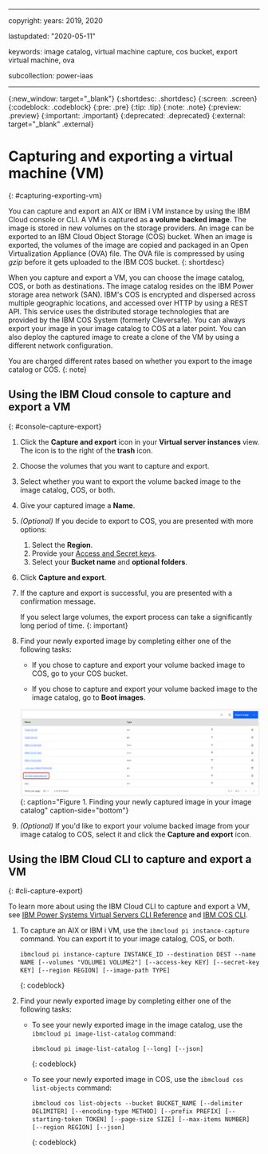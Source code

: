 ﻿---

copyright:
  years: 2019, 2020

lastupdated: "2020-05-11"

keywords: image catalog, virtual machine capture, cos bucket, export virtual machine, ova

subcollection: power-iaas

---

{:new_window: target="_blank"}
{:shortdesc: .shortdesc}
{:screen: .screen}
{:codeblock: .codeblock}
{:pre: .pre}
{:tip: .tip}
{:note: .note}
{:preview: .preview}
{:important: .important}
{:deprecated: .deprecated}
{:external: target="_blank" .external}

# Capturing and exporting a virtual machine (VM)
{: #capturing-exporting-vm}

You can capture and export an AIX or IBM i VM instance by using the IBM Cloud console or CLI. A VM is captured as **a volume backed image**. The image is stored in new volumes on the storage providers. An image can be exported to an IBM Cloud Object Storage (COS) bucket. When an image is exported, the volumes of the image are copied and packaged in an Open Virtualization Appliance (OVA) file. The OVA file is compressed by using *gzip* before it gets uploaded to the IBM COS bucket.
{: shortdesc}

When you capture and export a VM, you can choose the image catalog, COS, or both as destinations. The image catalog resides on the IBM Power storage area network (SAN). IBM's COS is encrypted and dispersed across multiple geographic locations, and accessed over HTTP by using a REST API. This service uses the distributed storage technologies that are provided by the IBM COS System (formerly Cleversafe). You can always export your image in your image catalog to COS at a later point. You can also deploy the captured image to create a clone of the VM by using a different network configuration.

<!-- **You cannot extend a volume that has snapshots. If your volume has snapshots, you must first delete it, then perform a resize**. -->

You are charged different rates based on whether you export to the image catalog or COS.
{: note}

## Using the IBM Cloud console to capture and export a VM
{: #console-capture-export}

1. Click the **Capture and export** icon in your **Virtual server instances** view. The icon is to the right of the **trash** icon.

2. Choose the volumes that you want to capture and export.

3. Select whether you want to export the volume backed image to the image catalog, COS, or both.

4. Give your captured image a **Name**.

5. *(Optional)* If you decide to export to COS, you are presented with more options:
   1. Select the **Region**.
   2. Provide your [Access and Secret keys](/docs/power-iaas?topic=power-iaas-deploy-custom-image#access-keys).
   3. Select your **Bucket name** and **optional folders**.

6. Click **Capture and export**.

    <!-- ![Capturing and exporting a VM](./images/console-capture-export-fields.png "Capturing and exporting a VM"){: caption="Figure 2. Capturing and exporting a VM" caption-side="bottom"} -->

7. If the capture and export is successful, you are presented with a confirmation message.

    If you select large volumes, the export process can take a significantly long period of time.
    {: important}

    <!-- ![Capture and export success!](./images/console-capture-export-success.png "Capture and export success!"){: caption="Figure 3. Capture and export success!" caption-side="bottom"} -->

8. Find your newly exported image by completing either one of the following tasks:

   - If you chose to capture and export your volume backed image to COS, go to your COS bucket.

   - If you chose to capture and export your volume backed image to the image catalog, go to **Boot images**.

    ![Finding your newly captured volume backed image in your image catalog](./images/console-capture-export-boot.png "Finding your newly captured volume backed image in your image catalog"){: caption="Figure 1. Finding your newly captured image in your image catalog" caption-side="bottom"}

    <!-- ![Finding your newly captured volume backed image in your COS bucket](./images/console-capture-export-cos.png "Finding your newly captured image in your COS bucket"){: caption="Figure 2. Finding your newly captured image in your COS bucket" caption-side="bottom"} -->

9. *(Optional)* If you'd like to export your volume backed image from your image catalog to COS, select it and click the **Capture and export** icon.

<!-- ![Exporting the image in your image catalog to COS](./images/console-export-boot-cos.png "Exporting the image in your image catalog to COS"){: caption="Figure 6. Exporting the image in your image catalog to COS" caption-side="bottom"} -->

## Using the IBM Cloud CLI to capture and export a VM
{: #cli-capture-export}

To learn more about using the IBM Cloud CLI to capture and export a VM, see [IBM Power Systems Virtual Servers CLI Reference](/docs/power-iaas-cli-plugin?topic=power-iaas-cli-plugin-power-iaas-cli-reference#power-iaas-cli-before) and [IBM COS CLI](/docs/cloud-object-storage-cli-plugin?topic=cloud-object-storage-cli-plugin-ic-cos-cli).

1. To capture an AIX or IBM i VM, use the `ibmcloud pi instance-capture` command. You can export it to your image catalog, COS, or both.

    ```
    ibmcloud pi instance-capture INSTANCE_ID --destination DEST --name NAME [--volumes "VOLUME1 VOLUME2"] [--access-key KEY] [--secret-key KEY] [--region REGION] [--image-path TYPE]
    ```
    {: codeblock}

2. Find your newly exported image by completing either one of the following tasks:

    - To see your newly exported image in the image catalog, use the `ibmcloud pi image-list-catalog` command:

        ```
        ibmcloud pi image-list-catalog [--long] [--json]
        ```
        {: codeblock}

    - To see your newly exported image in COS, use the `ibmcloud cos list-objects` command:

        ```
        ibmcloud cos list-objects --bucket BUCKET_NAME [--delimiter DELIMITER] [--encoding-type METHOD] [--prefix PREFIX] [--starting-token TOKEN] [--page-size SIZE] [--max-items NUMBER] [--region REGION] [--json]
        ```
        {: codeblock}

